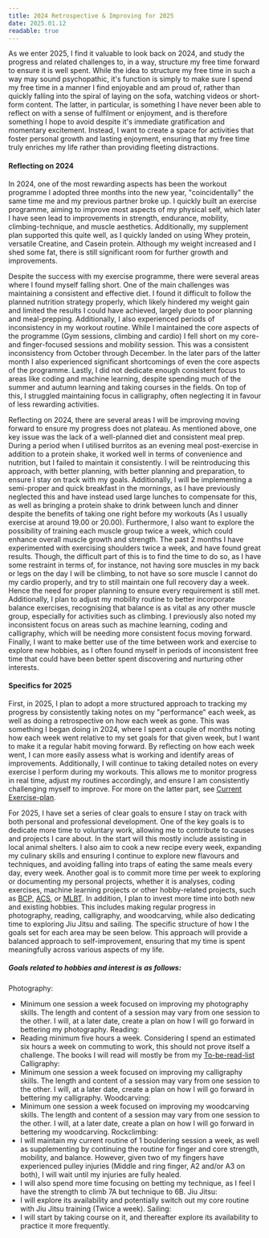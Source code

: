 ```yaml
---
title: 2024 Retrospective & Improving for 2025
date: 2025.01.12
readable: true
---
```



As we enter 2025, I find it valuable to look back on 2024, and study the progress and related challenges to, in a way, structure my free time forward to ensure it is well spent. While the idea to structure my free time in such a way may sound psychopathic, it's function is simply to make sure I spend my free time in a manner I find enjoyable and am proud of, rather than quickly falling into the spiral of laying on the sofa, watching videos or short-form content. The latter, in particular, is something I have never been able to reflect on with a sense of fulfilment or enjoyment, and is therefore something I hope to avoid despite it's immediate gratification and momentary excitement. Instead, I want to create a space for activities that foster personal growth and lasting enjoyment, ensuring that my free time truly enriches my life rather than providing fleeting distractions.


#### Reflecting on 2024

In 2024, one of the most rewarding aspects has been the workout programme I adopted three months into the new year, "coincidentally" the same time me and my previous partner broke up. I quickly built an exercise programme, aiming to improve most aspects of my physical self, which later I have seen lead to improvements in strength, endurance, mobility, climbing-technique, and muscle aesthetics. Additionally, my supplement plan supported this quite well, as I quickly landed on using Whey protein, versatile Creatine, and Casein protein. Although my weight increased and I shed some fat, there is still significant room for further growth and improvements.  

Despite the success with my exercise programme, there were several areas where I found myself falling short. One of the main challenges was maintaining a consistent and effective diet. I found it difficult to follow the planned nutrition strategy properly, which likely hindered my weight gain and limited the results I could have achieved, largely due to poor planning and meal-prepping. Additionally, I also experienced periods of inconsistency in my workout routine. While I maintained the core aspects of the programme (Gym sessions, climbing and cardio) I fell short on my core- and finger-focused sessions and mobility session. This was a consistent inconsistency from October through December. In the later pars of the latter month I also experienced significant shortcomings of even the core aspects of the programme. Lastly, I did not dedicate enough consistent focus to areas like coding and machine learning, despite spending much of the summer and autumn learning and taking courses in the fields. On top of this, I struggled maintaining focus in calligraphy, often neglecting it in favour of less rewarding activities.

Reflecting on 2024, there are several areas I will be improving moving forward to ensure my progress does not plateau. As mentioned above, one key issue was the lack of a well-planned diet and consistent meal prep. During a period when I utilised burritos as an evening meal post-exercise in addition to a protein shake, it worked well in terms of convenience and nutrition, but I failed to maintain it consistently. I will be reintroducing this approach, with better planning, with better planning and preparation, to ensure I stay on track with my goals. Additionally, I will be implementing a semi-proper and quick breakfast in the mornings, as I have previously neglected this and have instead used large lunches to compensate for this, as well as bringing a protein shake to drink between lunch and dinner despite the benefits of taking one right before my workouts (As I usually exercise at around 19.00 or 20.00). Furthermore, I also want to explore the possibility of training each muscle group twice a week, which could enhance overall muscle growth and strength. The past 2 months I have experimented with exercising shoulders twice a week, and have found great results. Though, the difficult part of this is to find the time to do so, as I have some restraint in terms of, for instance, not having sore muscles in my back or legs on the day I will be climbing, to not have so sore muscle I cannot do my cardio properly, and try to still maintain one full recovery day a week. Hence the need for proper planning to ensure every requirement is still met. Additionally, I plan to adjust my mobility routine to better incorporate balance exercises, recognising that balance is as vital as any other muscle group, especially for activities such as climbing. I previously also noted my inconsistent focus on areas such as machine learning, coding and calligraphy, which will be needing more consistent focus moving forward. Finally, I want to make better use of the time between work and exercise to explore new hobbies, as I often found myself in periods of inconsistent free time that could have been better spent discovering and nurturing other interests.


#### Specifics for 2025

First, in 2025, I plan to adopt a more structured approach to tracking my progress by consistently taking notes on my "performance" each week, as well as doing a retrospective on how each week as gone. This was something I began doing in 2024, where I spent a couple of months noting how each week went relative to my set goals for that given week, but I want to make it a regular habit moving forward. By reflecting on how each week went, I can more easily assess what is working and identify areas of improvements. Additionally, I will continue to taking detailed notes on every exercise I perform during my workouts. This allows me to monitor progress in real time, adjust my routines accordingly, and ensure I am consistently challenging myself to improve. For more on the latter part, see [Current Exercise-plan](https://haavard.netlify.app/content/blog/other_thoughts_and_notes/Exerciseplan).

For 2025, I have set a series of clear goals to ensure I stay on track with both personal and professional development. One of the key goals is to dedicate more time to voluntary work, allowing me to contribute to causes and projects I care about. In the start will this mostly include assisting in local animal shelters. I also aim to cook a new recipe every week, expanding my culinary skills and ensuring I continue to explore new flavours and techniques, and avoiding falling into traps of eating the same meals every day, every week. Another goal is to commit more time per week to exploring or documenting my personal projects, whether it is analyses, coding exercises, machine learning projects or other hobby-related projects, such as [BCP](https://haavard.netlify.app/content/blog/projects/bcp_i_idea), [ACS](https://haavard.netlify.app/content/blog/projects/ACS_i_idea), or [MLBT](https://haavard.netlify.app/content/blog/projects/MLBT_i_idea). In addition, I plan to invest more time into both new and existing hobbies. This includes making regular progress in photography, reading, calligraphy, and woodcarving, while also dedicating time to exploring Jiu Jitsu and sailing. The specific structure of how I the goals set for each area may be seen below. This approach will provide a balanced approach to self-improvement, ensuring that my time is spent meaningfully across various aspects of my life.

##### Goals related to hobbies and interest is as follows:
Photography:
- Minimum one session a week focused on improving my photography skills. The length and content of a session may vary from one session to the other. I will, at a later date, create a plan on how I will go forward in bettering my photography.
Reading:
- Reading minimum five hours a week. Considering I spend an estimated six hours a week on commuting to work, this should not prove itself a challenge. The books I will read will mostly be from my [To-be-read-list](https://haavard.netlify.app/content/blog/other_thoughts_and_notes/readlist)
Calligraphy:
- Minimum one session a week focused on improving my calligraphy skills. The length and content of a session may vary from one session to the other. I will, at a later date, create a plan on how I will go forward in bettering my calligraphy.
Woodcarving:
- Minimum one session a week focused on improving my woodcarving skills. The length and content of a session may vary from one session to the other. I will, at a later date, create a plan on how I will go forward in bettering my woodcarving.
Rockclimbing:
- I will maintain my current routine of 1 bouldering session a week, as well as supplementing by continuing the routine for finger and core strength, mobility, and balance. However, given two of my fingers have experienced pulley injuries (Middle and ring finger, A2 and/or A3 on both), I will wait until my injuries are fully healed.
- I will also spend more time focusing on betting my technique, as I feel I have the strength to climb 7A but technique to 6B.
Jiu Jitsu:
- I will explore its availability and potentially switch out my core routine with Jiu Jitsu training (Twice a week).
Sailing:
- I will start by taking course on it, and thereafter explore its availability to practice it more frequently.

